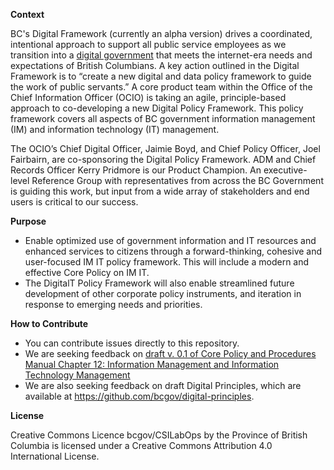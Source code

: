 **Context**

BC's Digital Framework (currently an alpha version) drives a coordinated, intentional approach to support all public service employees as we transition into a [digital government](https://digital.gov.bc.ca/) that meets the internet-era needs and expectations of British Columbians. A key action outlined in the Digital Framework is to “create a new digital and data policy framework to guide the work of public servants.” A core product team within the Office of the Chief Information Officer (OCIO) is taking an agile, principle-based approach to co-developing a new Digital Policy Framework. This policy framework covers all aspects of BC government information management (IM) and information technology (IT) management.

The OCIO’s Chief Digital Officer, Jaimie Boyd, and Chief Policy Officer, Joel Fairbairn, are co-sponsoring the Digital Policy Framework. ADM and Chief Records Officer Kerry Pridmore is our Product Champion. An executive-level Reference Group with representatives from across the BC Government is guiding this work, but input from a wide array of stakeholders and end users is critical to our success.

**Purpose**

- Enable optimized use of government information and IT resources and enhanced services to citizens through a forward-thinking, cohesive and user-focused IM IT policy framework. This will include a modern and effective Core Policy on IM IT.
- The DigitalT Policy Framework will also enable streamlined future development of other corporate policy instruments, and iteration in response to emerging needs and priorities.

**How to Contribute**

- You can contribute issues directly to this repository.
- We are seeking feedback on [draft v. 0.1 of Core Policy and Procedures Manual Chapter 12: Information Management and Information Technology Management](https://github.com/bcgov/digital-policy/commit/c3a2f6a167b79c6046afab3f4f8b3ace2c210087)
- We are also seeking feedback on draft Digital Principles, which are available at https://github.com/bcgov/digital-principles.

**License**

Creative Commons Licence
bcgov/CSILabOps by the Province of British Columbia is licensed under a Creative Commons Attribution 4.0 International License.
